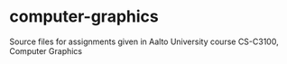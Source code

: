 # computer-graphics
Source files for assignments given in Aalto University course CS-C3100, Computer Graphics
